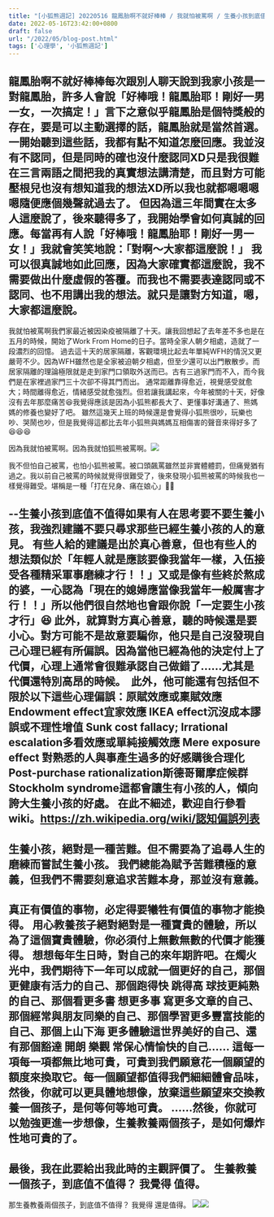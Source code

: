 ```yaml
---
title: "[小狐熊週記] 20220516 龍鳳胎啊不就好棒棒 / 我就怕被罵啊 / 生養小孩到底值不值得"
date: 2022-05-16T23:42:00+0800
draft: false
url: "/2022/05/blog-post.html"
tags: ['心理學', '小狐熊週記']
---
```


龍鳳胎啊不就好棒棒每次跟別人聊天說到我家小孩是一對龍鳳胎，許多人會說「好棒哦！龍鳳胎耶！剛好一男一女，一次搞定！」言下之意似乎龍鳳胎是個特獎般的存在，要是可以主動選擇的話，龍鳳胎就是當然首選。
一開始聽到這些話，我都有點不知道怎麼回應。我並沒有不認同，但是同時的確也沒什麼認同XD只是我很難在三言兩語之間把我的真實想法講清楚，而且對方可能壓根兒也沒有想知道我的想法XD所以我也就都嗯嗯嗯嗯隨便應個幾聲就過去了。
但因為這三年間實在太多人這麼說了，後來聽得多了，我開始學會如何真誠的回應。每當再有人說「好棒哦！龍鳳胎耶！剛好一男一女！」我就會笑笑地說：「對啊～大家都這麼說！」
我可以很真誠地如此回應，因為大家確實都這麼說，我不需要做出什麼虛假的答覆。而我也不需要表達認同或不認同、也不用講出我的想法。就只是讓對方知道，嗯，大家都這麼說。
--
我就怕被罵啊我們家最近被因染疫被隔離了十天。讓我回想起了去年差不多也是在五月的時候，開始了Work From Home的日子。當時全家人朝夕相處，造就了一段濃烈的回憶。
過去這十天的居家隔離，客觀環境比起去年單純WFH的情況又更嚴苛不少。因為WFH雖然也是全家被迫朝夕相處，但至少還可以出門散散步。而居家隔離的理論極限就是走到家門口領取外送而已。古有三過家門而不入，而今我們是在家裡過家門三十次卻不得其門而出。
通常距離靠得愈近，視覺感受就愈大；時間離得愈近，情緒感受就愈強烈。但若讓我講起來，今年被關的十天，好像沒有去年那麼痛苦😆我覺得應該是因為小狐熊都長大了、更懂事好溝通了、熊媽媽的修養也變好了吧。
雖然這幾天上班的時候還是會覺得小狐熊很吵，玩樂也吵、哭鬧也吵，但是我覺得這都比去年小狐熊與媽媽互相傷害的聲音來得好多了😆😆😆

因為我就怕被罵啊。因為我就怕狐熊被罵啊。![](https://blogger.googleusercontent.com/img/a/AVvXsEi-HUCwbEpz0WNtwuTu1WMZ8SD3yUh5PqPDI8ODVYiiBCZAcB1oPvaqSAS5StWDWoHjvztkguaI9c33ibbCIxh58hluDhJWXMVbZ6XIu2NoTXCCmQfoZN-aYvLMSleE5JDqBq1dRMoKE-6rZGBpaR68ZAq6mrKe9SRuSJpLbI3AlOByrzU4rmf-jS6m=w400-h225)

我不但怕自己被罵，也怕小狐熊被罵。被口頭飆罵雖然並非實體體罰，但痛覺猶有過之。我以前自己被罵的時候就覺得很難受了，後來發現小狐熊被罵的時候我也一樣覺得難受。堪稱是一種「打在兒身、痛在娘心」🤣🤣

--生養小孩到底值不值得如果有人在思考要不要生養小孩，我強烈建議不要只尋求那些已經生養小孩的人的意見。
有些人給的建議是出於真心善意，但也有些人的想法類似於「年輕人就是應該要像我當年一樣，入伍接受各種精采軍事磨練才行！！」又或是像有些終於熬成的婆，一心認為「現在的媳婦應當像我當年一般厲害才行！！」所以他們很自然地也會跟你說「一定要生小孩才行」😆
此外，就算對方真心善意，聽的時候還是要小心。對方可能不是故意要騙你，他只是自己沒發現自己心理已經有所偏誤。因為當他已經為他的決定付上了代價，心理上通常會很難承認自己做錯了……尤其是代價還特別高昂的時候。 
此外，他可能還有包括但不限於以下這些心理偏誤：原賦效應或稟賦效應 Endowment effect宜家效應 IKEA effect沉沒成本謬誤或不理性增值 Sunk cost fallacy; Irrational escalation多看效應或單純接觸效應 Mere exposure effect	對熟悉的人與事產生過多的好感購後合理化	Post-purchase rationalization斯德哥爾摩症候群 Stockholm syndrome這都會讓生有小孩的人，傾向誇大生養小孩的好處。
在此不細述，歡迎自行參看wiki。https://zh.wikipedia.org/wiki/認知偏誤列表
--

生養小孩，絕對是一種苦難。但不需要為了追尋人生的磨練而嘗試生養小孩。
我們總能為賦予苦難積極的意義，但我們不需要刻意追求苦難本身，那並沒有意義。
--
真正有價值的事物，必定得要犧牲有價值的事物才能換得。
用心教養孩子絕對絕對是一種寶貴的體驗，所以為了這個寶貴體驗，你必須付上無數無數的代價才能獲得。
想想每年生日時，對自己的來年期許吧。在燭火光中，我們期待下一年可以成就一個更好的自己，那個更健康有活力的自己、那個跑得快 跳得高 球技更純熟的自己、那個看更多書 想更多事 寫更多文章的自己、那個經常與朋友同樂的自己、那個學習更多豐富技能的自己、那個上山下海 更多體驗這世界美好的自己、還有那個豁達 開朗 樂觀 常保心情愉快的自己…… 這每一項每一項都無比地可貴，可貴到我們願意花一個願望的額度來換取它。每一個願望都值得我們細細體會品味，然後，你就可以更具體地想像，放棄這些願望來交換教養一個孩子，是何等何等地可貴。
……然後，你就可以勉強更進一步想像，生養教養兩個孩子，是如何爆炸性地可貴的了。
--
最後，我在此要給出我此時的主觀評價了。
生養教養一個孩子，到底值不值得？
我覺得 值得。
--
那生養教養兩個孩子，到底值不值得？
我覺得 還是值得。
![](https://blogger.googleusercontent.com/img/a/AVvXsEjpaGKuiujFNhRT2BqiHpXqNu0YkvAkAUFFr_lfY2eSKZ0gaRmyCMoA5pXmRoc6ZfsbGUnQaiKvOzTEfdEg_DRzNZJV9NfmtIuY3cAv0U4wowCFJrjnj7qESnwUIm6Eni7OZGu-jIXWFt_jmtUe7UqnjYeB9X_l30-QvLTenPqeqUaOPx02b7t20i99=w225-h400)![](https://blogger.googleusercontent.com/img/a/AVvXsEg7aWemFSKIBZ3MFqg9o-CeUlWaj-tYnwY_2c5yuL9vIHfyrMjFvyy2Yr54t5iTZ-seFMe5wHkAPXd7IWnyodvgFXlbhMuBDOiKdBUO947tVukCfCbQ9mAhdv9F47YiwC0_gB7bA5PhiK2CV47Xh6TGRSOWElWFrArMa0EJF68yio5OFbnv58KMjdJe=w225-h400)




